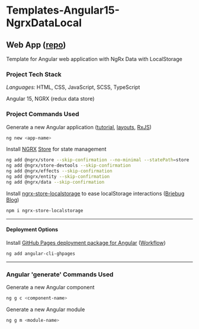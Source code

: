 # Templates-Angular15-NgrxDataLocal

## Web App ([repo](https://github.com/david-rachwalik/Templates-Angular15-NgrxDataLocal))

Template for Angular web application with NgRx Data with LocalStorage

### Project Tech Stack

_Languages:_ HTML, CSS, JavaScript, SCSS, TypeScript

Angular 15, NGRX (redux data store)

### Project Commands Used

Generate a new Angular application ([tutorial](https://angular.io/tutorial/toh-pt5), [layouts](https://indepth.dev/posts/1235/how-to-reuse-common-layouts-in-angular-using-router-2), [RxJS](https://www.learnrxjs.io))

```bash
ng new <app-name>
```

Install [NGRX](https://ngrx.io) [Store](https://ngrx.io/guide/store) for state management

```bash
ng add @ngrx/store --skip-confirmation --no-minimal --statePath=store
ng add @ngrx/store-devtools --skip-confirmation
ng add @ngrx/effects --skip-confirmation
ng add @ngrx/entity --skip-confirmation
ng add @ngrx/data --skip-confirmation
```

Install [ngrx-store-localstorage](https://www.npmjs.com/package/ngrx-store-localstorage) to ease localStorage interactions ([Briebug Blog](https://blog.briebug.com/blog/how-to-add-ngrx-store-slices-into-localstorage))

```bash
npm i ngrx-store-localstorage
```

---

#### Deployment Options

Install [GitHub Pages deployment package for Angular](https://www.npmjs.com/package/angular-cli-ghpages) ([Workflow](https://www.atlassian.com/git/tutorials/comparing-workflows))

```bash
ng add angular-cli-ghpages
```

---

### Angular 'generate' Commands Used

Generate a new Angular component

```bash
ng g c <component-name>
```

Generate a new Angular module

```bash
ng g m <module-name>
```
